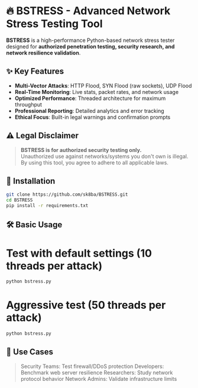 # 🔥 BSTRESS - Advanced Network Stress Testing Tool

**BSTRESS** is a high-performance Python-based network stress tester designed for **authorized penetration testing, security research, and network resilience validation**.

## ✨ Key Features
- **Multi-Vector Attacks**: HTTP Flood, SYN Flood (raw sockets), UDP Flood
- **Real-Time Monitoring**: Live stats, packet rates, and network usage
- **Optimized Performance**: Threaded architecture for maximum throughput
- **Professional Reporting**: Detailed analytics and error tracking
- **Ethical Focus**: Built-in legal warnings and confirmation prompts

## ⚠️ Legal Disclaimer
> **BSTRESS is for authorized security testing only.**  
> Unauthorized use against networks/systems you don't own is illegal.  
> By using this tool, you agree to adhere to all applicable laws.

## 🚀 Installation

```bash
git clone https://github.com/sk8ba/BSTRESS.git
cd BSTRESS
pip install -r requirements.txt
```

## 🛠 Basic Usage

# Test with default settings (10 threads per attack)
```bash
python bstress.py
```

# Aggressive test (50 threads per attack)
```bash
python bstress.py
```

## 🌟 Use Cases
> Security Teams: Test firewall/DDoS protection
> Developers: Benchmark web server resilience
> Researchers: Study network protocol behavior
> Network Admins: Validate infrastructure limits
